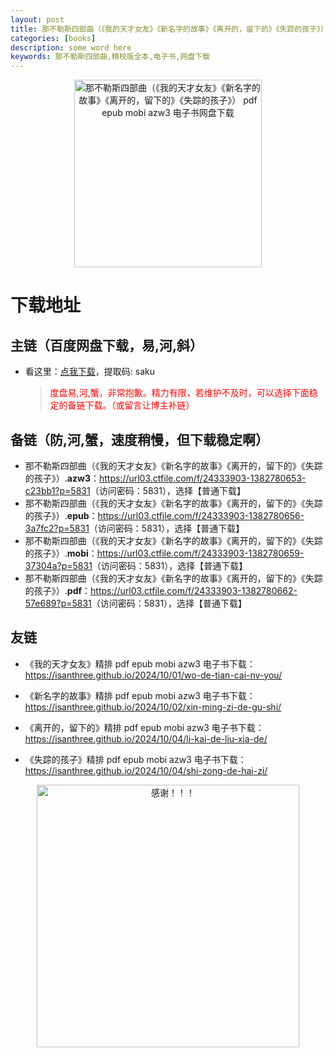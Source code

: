 ```yaml
---
layout: post
title: 那不勒斯四部曲（《我的天才女友》《新名字的故事》《离开的，留下的》《失踪的孩子》） pdf epub mobi azw3 电子书网盘下载
categories: [books]
description: some word here
keywords: 那不勒斯四部曲,精校版全本,电子书,网盘下载
---
```


<div align="center"><img src="https://qweree.cn/wp-content/uploads/2024/10/na-bu-le-si-si-bu-qu.jpg" alt="那不勒斯四部曲（《我的天才女友》《新名字的故事》《离开的，留下的》《失踪的孩子》） pdf epub mobi azw3 电子书网盘下载" width="300px" height="auto"></div>

# 下载地址

## 主链（百度网盘下载，易,河,斜）

- 看这里：[点我下载](https://pan.baidu.com/s/1iMXUbSbtZQZjDcqDmnWUyw?pwd=saku)，提取码: saku

  > <p style="color:red" >度盘易,河,蟹，非常抱歉。精力有限，若维护不及时，可以选择下面稳定的备链下载。（或留言让博主补链）</p>

## 备链（防,河,蟹，速度稍慢，但下载稳定啊）

- 那不勒斯四部曲（《我的天才女友》《新名字的故事》《离开的，留下的》《失踪的孩子》）.**azw3**：<https://url03.ctfile.com/f/24333903-1382780653-c23bb1?p=5831>（访问密码：5831），选择【普通下载】
- 那不勒斯四部曲（《我的天才女友》《新名字的故事》《离开的，留下的》《失踪的孩子》）.**epub**：<https://url03.ctfile.com/f/24333903-1382780656-3a7fc2?p=5831>（访问密码：5831），选择【普通下载】
- 那不勒斯四部曲（《我的天才女友》《新名字的故事》《离开的，留下的》《失踪的孩子》）.**mobi**：<https://url03.ctfile.com/f/24333903-1382780659-37304a?p=5831>（访问密码：5831），选择【普通下载】
- 那不勒斯四部曲（《我的天才女友》《新名字的故事》《离开的，留下的》《失踪的孩子》）.**pdf**：<https://url03.ctfile.com/f/24333903-1382780662-57e689?p=5831>（访问密码：5831），选择【普通下载】

## 友链

- 《我的天才女友》精排 pdf epub mobi azw3 电子书下载：<https://isanthree.github.io/2024/10/01/wo-de-tian-cai-nv-you/>

- 《新名字的故事》精排 pdf epub mobi azw3 电子书下载：<https://isanthree.github.io/2024/10/02/xin-ming-zi-de-gu-shi/>

- 《离开的，留下的》精排 pdf epub mobi azw3 电子书下载：<https://isanthree.github.io/2024/10/04/li-kai-de-liu-xia-de/>

- 《失踪的孩子》精排 pdf epub mobi azw3 电子书下载：<https://isanthree.github.io/2024/10/04/shi-zong-de-hai-zi/>

<div align="center"><img src="https://pic.imgdb.cn/item/6707df6bd29ded1a8ce37031.gif" alt="感谢！！！" width="420px" height="auto"/></div>
